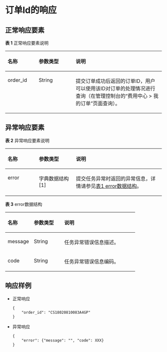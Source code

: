 # 订单Id的响应<a name="ZH-CN_TOPIC_0131356400"></a>

## 正常响应要素<a name="section5296124617366"></a>

**表 1**  正常响应要素说明

<a name="table757167711151"></a>
<table><thead align="left"><tr id="row5251903911151"><th class="cellrowborder" valign="top" width="19.86%" id="mcps1.2.4.1.1"><p id="p2618376611151"><a name="p2618376611151"></a><a name="p2618376611151"></a>名称</p>
</th>
<th class="cellrowborder" valign="top" width="23.59%" id="mcps1.2.4.1.2"><p id="p4051029311151"><a name="p4051029311151"></a><a name="p4051029311151"></a>参数类型</p>
</th>
<th class="cellrowborder" valign="top" width="56.55%" id="mcps1.2.4.1.3"><p id="p6010832511151"><a name="p6010832511151"></a><a name="p6010832511151"></a>说明</p>
</th>
</tr>
</thead>
<tbody><tr id="row3693617411151"><td class="cellrowborder" valign="top" width="19.86%" headers="mcps1.2.4.1.1 "><p id="p3332124712519"><a name="p3332124712519"></a><a name="p3332124712519"></a>order_id</p>
</td>
<td class="cellrowborder" valign="top" width="23.59%" headers="mcps1.2.4.1.2 "><p id="p813044011151"><a name="p813044011151"></a><a name="p813044011151"></a>String</p>
</td>
<td class="cellrowborder" valign="top" width="56.55%" headers="mcps1.2.4.1.3 "><p id="p5458589811151"><a name="p5458589811151"></a><a name="p5458589811151"></a>提交订单成功后返回的订单ID，用户可以使用该ID对订单的处理情况进行查询（在管理控制台的“费用中心 &gt; 我的订单”页面查询）。</p>
</td>
</tr>
</tbody>
</table>

## 异常响应要素<a name="section1651919613712"></a>

**表 2**  异常响应要素说明

<a name="table6467239411151"></a>
<table><thead align="left"><tr id="row2581079811151"><th class="cellrowborder" valign="top" width="19.93%" id="mcps1.2.4.1.1"><p id="p1029990211151"><a name="p1029990211151"></a><a name="p1029990211151"></a>名称</p>
</th>
<th class="cellrowborder" valign="top" width="23.69%" id="mcps1.2.4.1.2"><p id="p2898571411151"><a name="p2898571411151"></a><a name="p2898571411151"></a>参数类型</p>
</th>
<th class="cellrowborder" valign="top" width="56.379999999999995%" id="mcps1.2.4.1.3"><p id="p6614149111151"><a name="p6614149111151"></a><a name="p6614149111151"></a>说明</p>
</th>
</tr>
</thead>
<tbody><tr id="row5586052011151"><td class="cellrowborder" valign="top" width="19.93%" headers="mcps1.2.4.1.1 "><p id="p2840824911151"><a name="p2840824911151"></a><a name="p2840824911151"></a>error</p>
</td>
<td class="cellrowborder" valign="top" width="23.69%" headers="mcps1.2.4.1.2 "><p id="p1936686411151"><a name="p1936686411151"></a><a name="p1936686411151"></a>字典数据结构[1]</p>
</td>
<td class="cellrowborder" valign="top" width="56.379999999999995%" headers="mcps1.2.4.1.3 "><p id="p2558244011151"><a name="p2558244011151"></a><a name="p2558244011151"></a>提交任务异常时返回的异常信息，详情请参见<a href="#table6409189311151">表1 error数据结构</a>。</p>
</td>
</tr>
</tbody>
</table>

**表 3**  error数据结构

<a name="table6409189311151"></a>
<table><thead align="left"><tr id="row2324327311151"><th class="cellrowborder" valign="top" width="20.169999999999998%" id="mcps1.2.4.1.1"><p id="p365693111151"><a name="p365693111151"></a><a name="p365693111151"></a>名称</p>
</th>
<th class="cellrowborder" valign="top" width="23.369999999999997%" id="mcps1.2.4.1.2"><p id="p2777597711151"><a name="p2777597711151"></a><a name="p2777597711151"></a>参数类型</p>
</th>
<th class="cellrowborder" valign="top" width="56.46%" id="mcps1.2.4.1.3"><p id="p3526170111151"><a name="p3526170111151"></a><a name="p3526170111151"></a>说明</p>
</th>
</tr>
</thead>
<tbody><tr id="row3762550011151"><td class="cellrowborder" valign="top" width="20.169999999999998%" headers="mcps1.2.4.1.1 "><p id="p2776668011151"><a name="p2776668011151"></a><a name="p2776668011151"></a>message</p>
</td>
<td class="cellrowborder" valign="top" width="23.369999999999997%" headers="mcps1.2.4.1.2 "><p id="p3450864111151"><a name="p3450864111151"></a><a name="p3450864111151"></a>String</p>
</td>
<td class="cellrowborder" valign="top" width="56.46%" headers="mcps1.2.4.1.3 "><p id="p4373654211151"><a name="p4373654211151"></a><a name="p4373654211151"></a>任务异常错误信息描述。</p>
</td>
</tr>
<tr id="row5808456411151"><td class="cellrowborder" valign="top" width="20.169999999999998%" headers="mcps1.2.4.1.1 "><p id="p722924311151"><a name="p722924311151"></a><a name="p722924311151"></a>code</p>
</td>
<td class="cellrowborder" valign="top" width="23.369999999999997%" headers="mcps1.2.4.1.2 "><p id="p4869780211151"><a name="p4869780211151"></a><a name="p4869780211151"></a>String</p>
</td>
<td class="cellrowborder" valign="top" width="56.46%" headers="mcps1.2.4.1.3 "><p id="p5220791411151"><a name="p5220791411151"></a><a name="p5220791411151"></a>任务异常错误信息编码。</p>
</td>
</tr>
</tbody>
</table>

## 响应样例<a name="section1519683320370"></a>

-   正常响应

    ```
    { 
        "order_id": "CS18020810083A4GP"
    } 
    ```

-   异常响应

    ```
    { 
        "error": {"message": "", "code": XXX}
    } 
    ```


